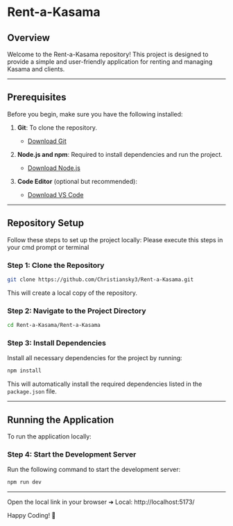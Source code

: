 # Rent-a-Kasama

## Overview

Welcome to the Rent-a-Kasama repository! This project is designed to provide a
simple and user-friendly application for renting and managing Kasama and
clients.

---

## Prerequisites

Before you begin, make sure you have the following installed:

1. **Git**: To clone the repository.
   - [Download Git](https://git-scm.com/)

2. **Node.js and npm**: Required to install dependencies and run the project.
   - [Download Node.js](https://nodejs.org/)

3. **Code Editor** (optional but recommended):
   - [Download VS Code](https://code.visualstudio.com/)

---

## Repository Setup

Follow these steps to set up the project locally: Please execute this steps in
your cmd prompt or terminal

### Step 1: Clone the Repository

```bash
git clone https://github.com/Christiansky3/Rent-a-Kasama.git
```

This will create a local copy of the repository.

### Step 2: Navigate to the Project Directory

```bash
cd Rent-a-Kasama/Rent-a-Kasama
```

### Step 3: Install Dependencies

Install all necessary dependencies for the project by running:

```bash
npm install
```

This will automatically install the required dependencies listed in the
`package.json` file.

---

## Running the Application

To run the application locally:

### Step 4: Start the Development Server

Run the following command to start the development server:

```bash
npm run dev
```

---

Open the local link in your browser ➜ Local: http://localhost:5173/

Happy Coding! 🎉
